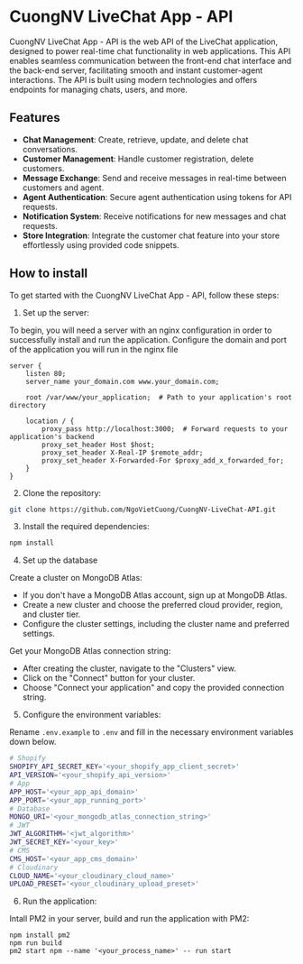 # CuongNV LiveChat App - API

CuongNV LiveChat App - API is the web API of the LiveChat application, designed to power real-time chat functionality in web applications. This API enables seamless communication between the front-end chat interface and the back-end server, facilitating smooth and instant customer-agent interactions. The API is built using modern technologies and offers endpoints for managing chats, users, and more.

## Features

- **Chat Management**: Create, retrieve, update, and delete chat conversations.
- **Customer Management**: Handle customer registration, delete customers.
- **Message Exchange**: Send and receive messages in real-time between customers and agent.
- **Agent Authentication**: Secure agent authentication using tokens for API requests.
- **Notification System**: Receive notifications for new messages and chat requests.
- **Store Integration**: Integrate the customer chat feature into your store effortlessly using provided code snippets.

## How to install

To get started with the CuongNV LiveChat App - API, follow these steps:

1. Set up the server:
  
To begin, you will need a server with an nginx configuration in order to successfully install and run the application. Configure the domain and port of the application you will run in the nginx file

```
server {
    listen 80;
    server_name your_domain.com www.your_domain.com;

    root /var/www/your_application;  # Path to your application's root directory

    location / {
        proxy_pass http://localhost:3000;  # Forward requests to your application's backend
        proxy_set_header Host $host;
        proxy_set_header X-Real-IP $remote_addr;
        proxy_set_header X-Forwarded-For $proxy_add_x_forwarded_for;
    }
}
```


2. Clone the repository:

```bash
git clone https://github.com/NgoVietCuong/CuongNV-LiveChat-API.git
```


3. Install the required dependencies:

```bash
npm install
```


4. Set up the database

Create a cluster on MongoDB Atlas:

- If you don't have a MongoDB Atlas account, sign up at MongoDB Atlas.
- Create a new cluster and choose the preferred cloud provider, region, and cluster tier.
- Configure the cluster settings, including the cluster name and preferred settings.

Get your MongoDB Atlas connection string:

- After creating the cluster, navigate to the "Clusters" view.
- Click on the "Connect" button for your cluster.
- Choose "Connect your application" and copy the provided connection string.


5. Configure the environment variables:

Rename `.env.example` to `.env` and fill in the necessary environment variables down below.
```bash
# Shopify
SHOPIFY_API_SECRET_KEY='<your_shopify_app_client_secret>'
API_VERSION='<your_shopify_api_version>'
# App
APP_HOST='<your_app_api_domain>'
APP_PORT='<your_app_running_port>'
# Database
MONGO_URI='<your_mongodb_atlas_connection_string>'
# JWT
JWT_ALGORITHM='<jwt_algorithm>'
JWT_SECRET_KEY='<your_key>'
# CMS
CMS_HOST='<your_app_cms_domain>'
# Cloudinary
CLOUD_NAME='<your_cloudinary_cloud_name>'
UPLOAD_PRESET='<your_cloudinary_upload_preset>'
```


6. Run the application:

Intall PM2 in your server, build and run the application with PM2:
```
npm install pm2
npm run build
pm2 start npm --name '<your_process_name>' -- run start 
```